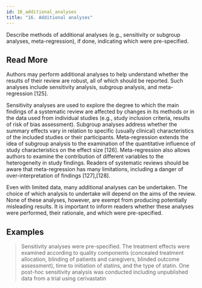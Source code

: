 ```yaml
---
id: 16_additional_analyses
title: "16. Additional analyses"
---
```

Describe methods of additional analyses (e.g., sensitivity or subgroup analyses, meta-regression), if done, indicating which were pre-specified.

## Read More

Authors may perform additional analyses to help understand whether the results of their review are robust, all of which should be reported. Such analyses include sensitivity analysis, subgroup analysis, and meta-regression [125].

Sensitivity analyses are used to explore the degree to which the main findings of a systematic review are affected by changes in its methods or in the data used from individual studies (e.g., study inclusion criteria, results of risk of bias assessment). Subgroup analyses address whether the summary effects vary in relation to specific (usually clinical) characteristics of the included studies or their participants. Meta-regression extends the idea of subgroup analysis to the examination of the quantitative influence of study characteristics on the effect size [126]. Meta-regression also allows authors to examine the contribution of different variables to the heterogeneity in study findings. Readers of systematic reviews should be aware that meta-regression has many limitations, including a danger of over-interpretation of findings [127],[128].

Even with limited data, many additional analyses can be undertaken. The choice of which analysis to undertake will depend on the aims of the review. None of these analyses, however, are exempt from producing potentially misleading results. It is important to inform readers whether these analyses were performed, their rationale, and which were pre-specified.

## Examples

> Sensitivity analyses were pre-specified. The treatment effects were examined according to quality components (concealed treatment allocation, blinding of patients and caregivers, blinded outcome assessment), time to initiation of statins, and the type of statin. One post-hoc sensitivity analysis was conducted including unpublished data from a trial using cerivastatin